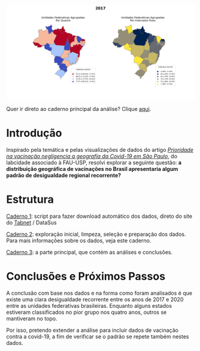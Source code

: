 



![cloropleth-gif](./reports/figures/cloropleth_2017_2020.gif)

Quer ir direto ao caderno principal da análise? Clique [aqui](https://github.com/mumaral/cobertura-vacinal-estados-brasil/blob/main/notebooks/3_-_analise_e_conclusoes.ipynb).

# Introdução

Inspirado pela temática e pelas visualizações de dados do artigo [*Prioridade na vacinação negligencia a geografia da Covid-19 em São Paulo*](http://www.labcidade.fau.usp.br/prioridade-na-vacinacao-negligencia-a-geografia-da-covid-19-em-sao-paulo/), do labcidade associado à FAU-USP, resolvi explorar a seguinte questão: **a distribuição geográfica de vacinações no Brasil apresentaria algum padrão de desigualdade regional recorrente?** 

# Estrutura

[Caderno 1](./notebooks/1_-_datasus_tabnet_downloader.ipynb): script para fazer download automático dos dados, direto do site do [Tabnet](http://tabnet.datasus.gov.br/) / DataSus

[Caderno 2](./notebooks/2_-_preparacao_dos_dados.ipynb): exploração inicial, limpeza, seleção e preparação dos dados. Para mais informações sobre os dados, veja este caderno.

[Caderno 3](https://github.com/mumaral/cobertura-vacinal-estados-brasil/blob/main/notebooks/3_-_analise_e_conclusoes.ipynb): a parte principal, que contém as análises e conclusões.

# Conclusões e Próximos Passos

A conclusão com base nos dados e na forma como foram analisados é que existe uma clara desigualdade recorrente entre os anos de 2017 e 2020 entre as unidades federativas brasileiras. Enquanto alguns estados estiveram classificados no pior grupo nos quatro anos, outros se mantiveram no topo. 

Por isso, pretendo extender a análise para incluir dados de vacinação contra a covid-19, a fim de verificar se o padrão se repete também nestes dados.



